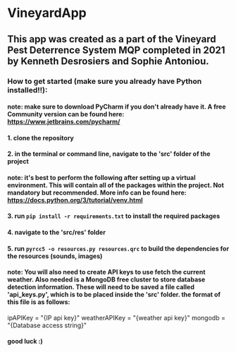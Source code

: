 # VineyardApp

## This app was created as a part of the Vineyard Pest Deterrence System MQP completed in 2021 by Kenneth Desrosiers and Sophie Antoniou.

### How to get started (make sure you already have Python installed!!):

#### note: make sure to download PyCharm if you don't already have it. A free Community version can be found here: https://www.jetbrains.com/pycharm/

#### 1. clone the repository
#### 2. in the terminal or command line, navigate to the 'src' folder of the project
#### note: it's best to perform the following after setting up a virtual environment. This will contain all of the packages within the project. Not mandatory but recommended. More info can be found here: https://docs.python.org/3/tutorial/venv.html
#### 3. run `pip install -r requirements.txt` to install the required packages
#### 4. navigate to the 'src/res' folder
#### 5. run `pyrcc5 -o resources.py resources.qrc` to build the dependencies for the resources (sounds, images)

#### note: You will also need to create API keys to use fetch the current weather. Also needed is a MongoDB free cluster to store database detection information. These will need to be saved a file called 'api_keys.py', which is to be placed inside the 'src' folder. the format of this file is as follows:

ipAPIKey = "{IP api key}"
weatherAPIKey = "{weather api key}"
mongodb = "{Database access string}"

#### good luck :)
